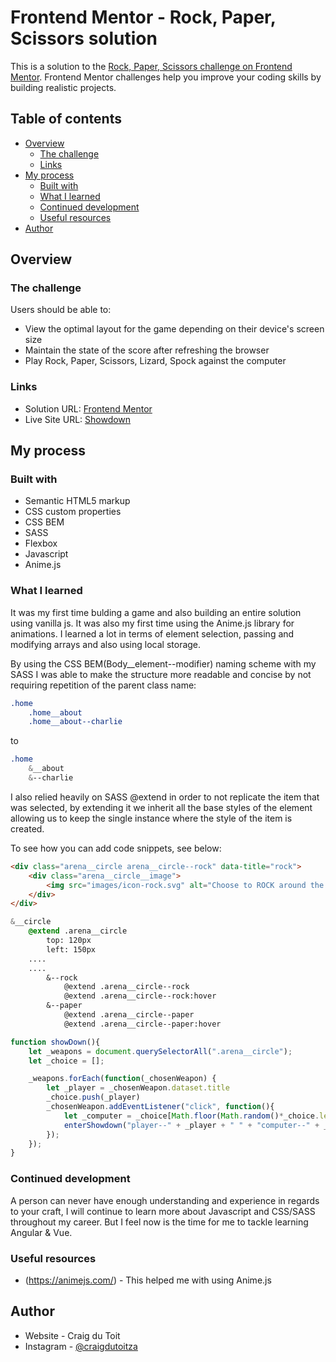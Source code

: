 # Frontend Mentor - Rock, Paper, Scissors solution

This is a solution to the [Rock, Paper, Scissors challenge on Frontend Mentor](https://www.frontendmentor.io/challenges/rock-paper-scissors-game-pTgwgvgH). Frontend Mentor challenges help you improve your coding skills by building realistic projects. 

## Table of contents

- [Overview](#overview)
  - [The challenge](#the-challenge)
  - [Links](#links)
- [My process](#my-process)
  - [Built with](#built-with)
  - [What I learned](#what-i-learned)
  - [Continued development](#continued-development)
  - [Useful resources](#useful-resources)
- [Author](#author)

## Overview

### The challenge

Users should be able to:

- View the optimal layout for the game depending on their device's screen size
- Maintain the state of the score after refreshing the browser
- Play Rock, Paper, Scissors, Lizard, Spock against the computer

### Links

- Solution URL: [Frontend Mentor](https://bit.ly/3i14c1e)
- Live Site URL: [Showdown](https://crayonblack.github.io/index.html)

## My process

### Built with

- Semantic HTML5 markup
- CSS custom properties
- CSS BEM
- SASS
- Flexbox
- Javascript
- Anime.js

### What I learned

It was my first time bulding a game and also building an entire solution using vanilla js. It was also my first time using the Anime.js library for animations.
I learned a lot in terms of element selection, passing and modifying arrays and also using local storage.

By using the CSS BEM(Body__element--modifier) naming scheme with my SASS I was able to make the structure more readable and concise by not requiring repetition of the parent class name:

```css
.home
    .home__about
	.home__about--charlie
```

to

```css
.home
    &__about
	&--charlie
```

I also relied heavily on SASS @extend in order to not replicate the item that was selected, by extending it we inherit all the base styles of the element allowing us to keep the single instance where the style of the item is created.

To see how you can add code snippets, see below:

```html
<div class="arena__circle arena__circle--rock" data-title="rock">
    <div class="arena__circle__image">
        <img src="images/icon-rock.svg" alt="Choose to ROCK around the clock">
    </div>
</div>
```
```css
&__circle
    @extend .arena__circle
        top: 120px
        left: 150px
	....
	....
        &--rock
            @extend .arena__circle--rock
            @extend .arena__circle--rock:hover
        &--paper
            @extend .arena__circle--paper
            @extend .arena__circle--paper:hover	
```
```js
function showDown(){
    let _weapons = document.querySelectorAll(".arena__circle");
    let _choice = [];

    _weapons.forEach(function(_chosenWeapon) {
        let _player = _chosenWeapon.dataset.title
        _choice.push(_player)
        _chosenWeapon.addEventListener("click", function(){
            let _computer = _choice[Math.floor(Math.random()*_choice.length)];
            enterShowdown("player--" + _player + " " + "computer--" + _computer)
        });
    });
}
```

### Continued development

A person can never have enough understanding and experience in regards to your craft, I will continue to learn more about Javascript and CSS/SASS throughout my career.
But I feel now is the time for me to tackle learning Angular & Vue.

### Useful resources

- (https://animejs.com/) - This helped me with using Anime.js

## Author

- Website - Craig du Toit
- Instagram - [@craigdutoitza](https://www.instagram.com/craigdutoitza/)
